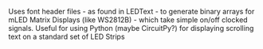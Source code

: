 Uses font header files - as found in LEDText - to generate binary arrays for mLED Matrix Displays (like WS2812B) - which take simple on/off clocked signals. Useful for using Python (maybe CircuitPy?) for displaying scrolling text on a standard set of LED Strips
